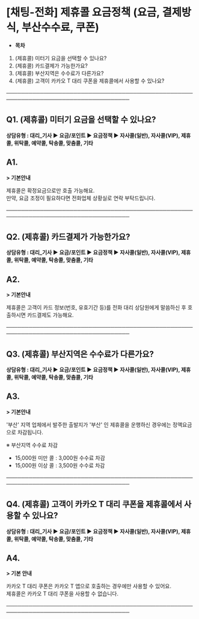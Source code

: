 # [채팅-전화] 제휴콜 요금정책 (요금, 결제방식, 부산수수료, 쿠폰)

* **목차**

1. (제휴콜) 미터기 요금을 선택할 수 있나요?
2. (제휴콜) 카드결제가 가능한가요?
3. (제휴콜) 부산지역은 수수료가 다른가요?
4. (제휴콜) 고객이 카카오 T 대리 쿠폰을 제휴콜에서 사용할 수 있나요?

───────────────────────────────────────────────────────────────────────────────────

**Q1. (제휴콜) 미터기 요금을 선택할 수 있나요?**
--------------------------------

**상담유형 : **대리\_기사 ▶ 요금/포인트 ▶ 요금정책 ▶ 자사콜(일반), 자사콜(VIP), 제휴콜, 위탁콜, 예약콜, 탁송콜, 맞춤콜, 기타****

**A1.**
-------

**> 기본안내**

제휴콜은 확정요금으로만 호출 가능해요.  
만약, 요금 조정이 필요하다면 전화업체 상황실로 연락 부탁드립니다.

───────────────────────────────────────────────────────────────────────────────────

**Q2. (제휴콜) 카드결제가 가능한가요?**
--------------------------

**상담유형 : **대리\_기사 ▶ 요금/포인트 ▶ 요금정책 ▶ 자사콜(일반), 자사콜(VIP), 제휴콜, 위탁콜, 예약콜, 탁송콜, 맞춤콜, 기타****

**A2.**
-------

**> 기본안내**

제휴콜은 고객이 카드 정보(번호, 유효기간 등)를 전화 대리 상담원에게 말씀하신 후 호출하시면 카드결제도 가능해요.

───────────────────────────────────────────────────────────────────────────────────

**Q3. (제휴콜) 부산지역은 수수료가 다른가요?**
------------------------------

**상담유형 : **대리\_기사 ▶ 요금/포인트 ▶ 요금정책 ▶ 자사콜(일반), 자사콜(VIP), 제휴콜, 위탁콜, 예약콜, 탁송콜, 맞춤콜, 기타****

**A3.**
-------

**> 기본안내**

'부산' 지역 업체에서 발주한 출발지가 '부산' 인 제휴콜을 운행하신 경우에는 정액요금으로 차감됩니다.

※ 부산지역 수수료 차감  
- 15,000원 미만 콜 : 3,000원 수수료 차감  
- 15,000원 이상 콜 : 3,500원 수수료 차감

───────────────────────────────────────────────────────────────────────────────────

**Q4. (제휴콜) 고객이 카카오 T 대리 쿠폰을 제휴콜에서 사용할 수 있나요?**
-----------------------------------------------

**상담유형 : **대리\_기사 ▶ 요금/포인트 ▶ 요금정책 ▶ 자사콜(일반), 자사콜(VIP), 제휴콜, 위탁콜, 예약콜, 탁송콜, 맞춤콜, 기타****

**A4.**
-------

**> 기본 안내**

카카오 T 대리 쿠폰은 카카오 T 앱으로 호출하는 경우에만 사용할 수 있어요.  
제휴콜은 카카오 T 대리 쿠폰을 사용할 수 없습니다.

───────────────────────────────────────────────────────────────────────────────────